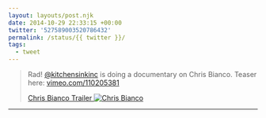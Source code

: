 ```yaml
---
layout: layouts/post.njk
date: 2014-10-29 22:33:15 +00:00
twitter: '527589003520786432'
permalink: /status/{{ twitter }}/
tags: 
  - tweet
---
```


> Rad! [@kitchensinkinc](https://twitter.com/kitchensinkinc) is doing a documentary on Chris Bianco. Teaser here: [vimeo.com/110205381](http://vimeo.com/110205381)
> 
> [<span>Chris Bianco Trailer</span> ![Chris Bianco](/img/_vimeo/527589003520786432.jpeg)](http://vimeo.com/110205381)

---
